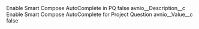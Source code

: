 <?xml version="1.0" encoding="UTF-8"?>
<CustomMetadata xmlns="http://soap.sforce.com/2006/04/metadata" xmlns:xsi="http://www.w3.org/2001/XMLSchema-instance" xmlns:xsd="http://www.w3.org/2001/XMLSchema">
    <label>Enable Smart Compose AutoComplete in PQ</label>
    <protected>false</protected>
    <values>
        <field>avnio__Description__c</field>
        <value xsi:type="xsd:string">Enable Smart Compose AutoComplete for Project Question</value>
    </values>
    <values>
        <field>avnio__Value__c</field>
        <value xsi:type="xsd:string">false</value>
    </values>
</CustomMetadata>
